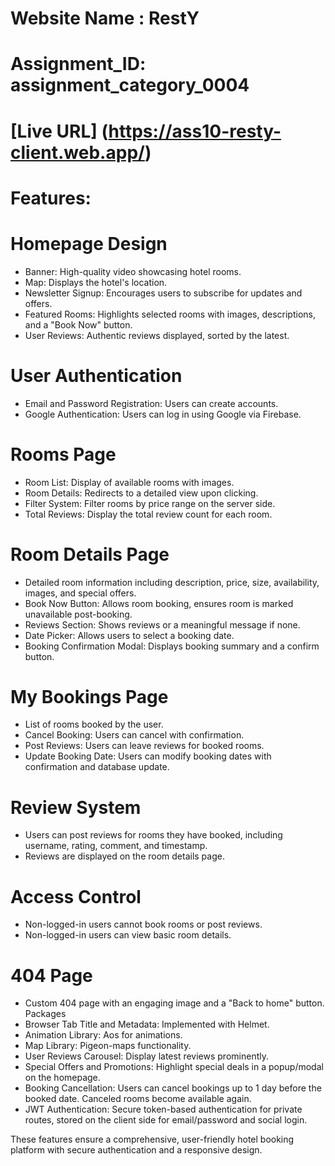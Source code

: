 # Website Name : RestY

# Assignment_ID: assignment_category_0004
# [Live URL] (https://ass10-resty-client.web.app/)

# Features:
# Homepage Design 
+ Banner: High-quality video showcasing hotel rooms.
+ Map: Displays the hotel's location.
+ Newsletter Signup: Encourages users to subscribe for updates and offers.
+ Featured Rooms: Highlights selected rooms with images, descriptions, and a "Book Now" button.
+ User Reviews: Authentic reviews displayed, sorted by the latest.
# User Authentication 
+ Email and Password Registration: Users can create accounts.
+ Google Authentication: Users can log in using Google via Firebase.
# Rooms Page 
+ Room List: Display of available rooms with images.
+ Room Details: Redirects to a detailed view upon clicking.
+ Filter System: Filter rooms by price range on the server side.
+ Total Reviews: Display the total review count for each room.
# Room Details Page 
+ Detailed room information including description, price, size, availability, images, and special offers.
+ Book Now Button: Allows room booking, ensures room is marked unavailable post-booking.
+ Reviews Section: Shows reviews or a meaningful message if none.
+ Date Picker: Allows users to select a booking date.
+ Booking Confirmation Modal: Displays booking summary and a confirm button.
# My Bookings Page 
+ List of rooms booked by the user.
+ Cancel Booking: Users can cancel with confirmation.
+ Post Reviews: Users can leave reviews for booked rooms.
+ Update Booking Date: Users can modify booking dates with confirmation and database update.
# Review System 
+ Users can post reviews for rooms they have booked, including username, rating, comment, and timestamp.
+ Reviews are displayed on the room details page.
# Access Control 
+ Non-logged-in users cannot book rooms or post reviews.
+ Non-logged-in users can view basic room details.
# 404 Page 
+ Custom 404 page with an engaging image and a "Back to home" button.
Packages
+ Browser Tab Title and Metadata: Implemented with Helmet.
+ Animation Library: Aos for animations.
+ Map Library: Pigeon-maps  functionality.
+ User Reviews Carousel: Display latest reviews prominently.
+ Special Offers and Promotions: Highlight special deals in a popup/modal on the homepage.
+ Booking Cancellation: Users can cancel bookings up to 1 day before the booked date. Canceled rooms become available again.
+ JWT Authentication: Secure token-based authentication for private routes, stored on the client side for email/password and social login.

These features ensure a comprehensive, user-friendly hotel booking platform with secure authentication and a responsive design.
